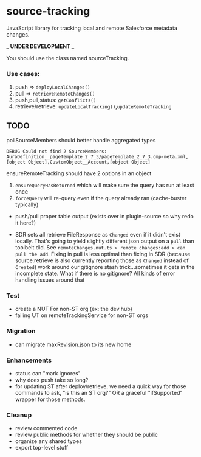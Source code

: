 # source-tracking

JavaScript library for tracking local and remote Salesforce metadata changes.

**_ UNDER DEVELOPMENT _**

You should use the class named sourceTracking.

### Use cases:

1. push => `deployLocalChanges()`
1. pull => `retrieveRemoteChanges()`
1. push,pull,status: `getConflicts()`
1. retrieve/retrieve: `updateLocalTracking()`,`updateRemoteTracking`

## TODO

pollSourceMembers should better handle aggregated types

```
DEBUG Could not find 2 SourceMembers: AuraDefinition__pageTemplate_2_7_3/pageTemplate_2_7_3.cmp-meta.xml,[object Object],CustomObject__Account,[object Object]
```

ensureRemoteTracking should have 2 options in an object

1. `ensureQueryHasReturned` which will make sure the query has run at least once
2. `forceQuery` will re-query even if the query already ran (cache-buster typically)

- push/pull proper table output (exists over in plugin-source so why redo it here?)

- SDR sets all retrieve FileResponse as `Changed` even if it didn't exist locally. That's going to yield slightly different json output on a `pull` than toolbelt did. See `remoteChanges.nut.ts > remote changes:add > can pull the add`. Fixing in pull is less optimal than fixing in SDR (because source:retrieve is also currently reporting those as `Changed` instead of `Created`)
  work around our gitignore stash trick...sometimes it gets in the incomplete state. What if there is no gitignore? All kinds of error handling issues around that

### Test

- create a NUT For non-ST org (ex: the dev hub)
- failing UT on remoteTrackingService for non-ST orgs

### Migration

- can migrate maxRevision.json to its new home

### Enhancements

- status can "mark ignores"
- why does push take so long?
- for updating ST after deploy/retrieve, we need a quick way for those commands to ask, "is this an ST org?" OR a graceful "ifSupported" wrapper for those methods.

### Cleanup

- review commented code
- review public methods for whether they should be public
- organize any shared types
- export top-level stuff
